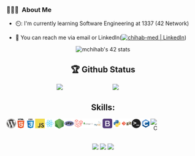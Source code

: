 


### 👨🏻‍💻 &nbsp;About Me


- ⏲️: I'm currently learning Software Engineering at 1337 (42 Network)

- :watermelon: You can reach me via email or LinkedIn([<img alt="chihab-med | LinkedIn" width="22px" src="https://icon-library.com/images/linked-in-icon-small/linked-in-icon-small-24.jpg" />](https://www.linkedin.com/in/medshihab))
<div align="center">
<a src="https://github.com/oakoudad/badge42"><img src="https://badge.mediaplus.ma/greenbinary/mchihab" alt="mchihab's 42 stats" /></a>
<div/>
  
## 🏆 Github Status
<img  src="https://github-readme-stats.vercel.app/api?username=sh1hvb&show_icons=true&hide_border=true&theme=radical" width="45%" align="right" >
<img  src="https://github-readme-streak-stats.herokuapp.com/?user=sh1hvb&theme=radical" width="45%" >

Skills:
---
<div align="center">

<img align="left" alt="wordpress" width="25px" src="https://raw.githubusercontent.com/github/explore/80688e429a7d4ef2fca1e82350fe8e3517d3494d/topics/wordpress/wordpress.png" />
<img align="left" alt="HTML5" width="25px" src="https://raw.githubusercontent.com/github/explore/80688e429a7d4ef2fca1e82350fe8e3517d3494d/topics/html/html.png" />
<img align="left" alt="CSS" width="25px" src="https://raw.githubusercontent.com/github/explore/80688e429a7d4ef2fca1e82350fe8e3517d3494d/topics/css/css.png" />
<img align="left" alt="JavaScript" width="25px" src="https://raw.githubusercontent.com/github/explore/80688e429a7d4ef2fca1e82350fe8e3517d3494d/topics/javascript/javascript.png" />
<img align="left" alt="React" width="25px" src="https://raw.githubusercontent.com/github/explore/80688e429a7d4ef2fca1e82350fe8e3517d3494d/topics/react/react.png" />
<img align="left" alt="Node.js" width="26px" src="https://raw.githubusercontent.com/github/explore/80688e429a7d4ef2fca1e82350fe8e3517d3494d/topics/nodejs/nodejs.png" />
<img align="left" alt="php" width="25px" src="https://raw.githubusercontent.com/github/explore/80688e429a7d4ef2fca1e82350fe8e3517d3494d/topics/php/php.png" />
<img align="left" alt="laravel" width="25px" src="https://raw.githubusercontent.com/github/explore/80688e429a7d4ef2fca1e82350fe8e3517d3494d/topics/laravel/laravel.png" />
<img align="left" alt="mongodb" width="25px" src="https://raw.githubusercontent.com/github/explore/80688e429a7d4ef2fca1e82350fe8e3517d3494d/topics/mongodb/mongodb.png" />
<img align="left" alt="mysql" width="25px" src="https://raw.githubusercontent.com/github/explore/80688e429a7d4ef2fca1e82350fe8e3517d3494d/topics/mysql/mysql.png" />
<img align="left" alt="bootstrap" width="25px" src="https://raw.githubusercontent.com/github/explore/80688e429a7d4ef2fca1e82350fe8e3517d3494d/topics/bootstrap/bootstrap.png" />
<img align="left" alt="python" width="25px" src="https://raw.githubusercontent.com/github/explore/80688e429a7d4ef2fca1e82350fe8e3517d3494d/topics/python/python.png" />
<img align="left" alt="Git" width="25px" src="https://raw.githubusercontent.com/github/explore/80688e429a7d4ef2fca1e82350fe8e3517d3494d/topics/git/git.png" />
<img align="left" alt="Terminal" width="25px" src="https://raw.githubusercontent.com/github/explore/80688e429a7d4ef2fca1e82350fe8e3517d3494d/topics/terminal/terminal.png" />
<img align="left" alt="C" width="25px" src="https://raw.githubusercontent.com/github/explore/80688e429a7d4ef2fca1e82350fe8e3517d3494d/topics/c/c.png" />
<img align="left" alt="C" width="25px" src="https://raw.githubusercontent.com/github/explore/80688e429a7d4ef2fca1e82350fe8e3517d3494d/topics/cplusplus/cplusplus.png" />
</div>
<br />



<br /> 

<br /> 

<div align="center">

[<img src="https://img.shields.io/badge/Portfolio-%23000000.svg?&style=for-the-badge&logo=react&logoColor=61DAFB">](http://mchihab.me)
[<img src="https://img.shields.io/badge/Gmail-D14836?style=for-the-badge&logo=gmail&logoColor=white">](https://mail.google.com/mail/?view=cm&fs=1&to=medchihab651@gmail.com)
[<img src="https://img.shields.io/badge/instagram-%23E4405F.svg?&style=for-the-badge&logo=instagram&logoColor=white">](https://www.instagram.com/shihvb.me/)

